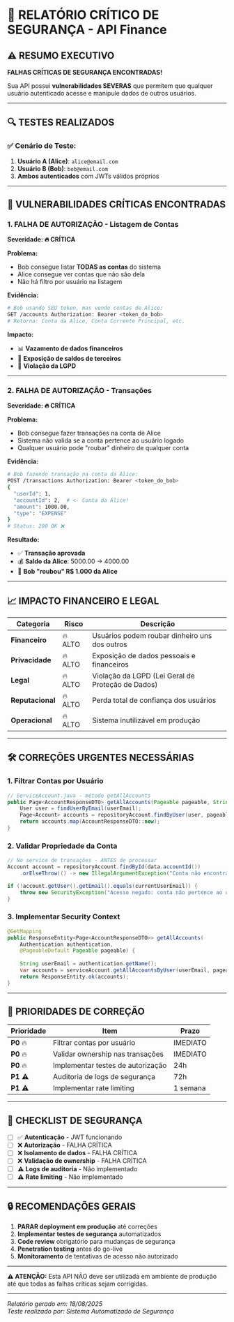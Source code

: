 # 🚨 RELATÓRIO CRÍTICO DE SEGURANÇA - API Finance

## ⚠️ RESUMO EXECUTIVO
**FALHAS CRÍTICAS DE SEGURANÇA ENCONTRADAS!**

Sua API possui **vulnerabilidades SEVERAS** que permitem que qualquer usuário autenticado acesse e manipule dados de outros usuários.

---

## 🔍 TESTES REALIZADOS

### ✅ **Cenário de Teste:**
1. **Usuário A (Alice)**: `alice@email.com` 
2. **Usuário B (Bob)**: `bob@email.com`
3. **Ambos autenticados** com JWTs válidos próprios

---

## 🚨 VULNERABILIDADES CRÍTICAS ENCONTRADAS

### **1. FALHA DE AUTORIZAÇÃO - Listagem de Contas**
**Severidade: 🔥 CRÍTICA**

**Problema:**
- Bob consegue listar **TODAS as contas** do sistema
- Alice consegue ver contas que não são dela
- Não há filtro por usuário na listagem

**Evidência:**
```bash
# Bob usando SEU token, mas vendo contas de Alice:
GET /accounts Authorization: Bearer <token_do_bob>
# Retorna: Conta da Alice, Conta Corrente Principal, etc.
```

**Impacto:**
- 📊 **Vazamento de dados financeiros**
- 🏦 **Exposição de saldos de terceiros** 
- 📍 **Violação da LGPD**

---

### **2. FALHA DE AUTORIZAÇÃO - Transações**
**Severidade: 🔥 CRÍTICA**

**Problema:**
- Bob consegue fazer transações na conta de Alice
- Sistema não valida se a conta pertence ao usuário logado
- Qualquer usuário pode "roubar" dinheiro de qualquer conta

**Evidência:**
```bash
# Bob fazendo transação na conta da Alice:
POST /transactions Authorization: Bearer <token_do_bob>
{
  "userId": 1,
  "accountId": 2,  # <- Conta da Alice!
  "amount": 1000.00,
  "type": "EXPENSE"
}
# Status: 200 OK ❌
```

**Resultado:**
- ✅ **Transação aprovada**
- 💰 **Saldo da Alice**: 5000.00 → 4000.00
- 🚨 **Bob "roubou" R$ 1.000 da Alice**

---

## 📈 IMPACTO FINANCEIRO E LEGAL

| Categoria | Risco | Descrição |
|-----------|-------|-----------|
| **Financeiro** | 🔥 ALTO | Usuários podem roubar dinheiro uns dos outros |
| **Privacidade** | 🔥 ALTO | Exposição de dados pessoais e financeiros |
| **Legal** | 🔥 ALTO | Violação da LGPD (Lei Geral de Proteção de Dados) |
| **Reputacional** | 🔥 ALTO | Perda total de confiança dos usuários |
| **Operacional** | 🔥 ALTO | Sistema inutilizável em produção |

---

## 🛠️ CORREÇÕES URGENTES NECESSÁRIAS

### **1. Filtrar Contas por Usuário**
```java
// ServiceAccount.java - método getAllAccounts
public Page<AccountResponseDTO> getAllAccounts(Pageable pageable, String userEmail) {
    User user = findUserByEmail(userEmail);
    Page<Account> accounts = repositoryAccount.findByUser(user, pageable);
    return accounts.map(AccountResponseDTO::new);
}
```

### **2. Validar Propriedade da Conta**
```java
// No service de transações - ANTES de processar
Account account = repositoryAccount.findById(data.accountId())
    .orElseThrow(() -> new IllegalArgumentException("Conta não encontrada"));

if (!account.getUser().getEmail().equals(currentUserEmail)) {
    throw new SecurityException("Acesso negado: conta não pertence ao usuário");
}
```

### **3. Implementar Security Context**
```java
@GetMapping
public ResponseEntity<Page<AccountResponseDTO>> getAllAccounts(
    Authentication authentication, 
    @PageableDefault Pageable pageable) {
    
    String userEmail = authentication.getName();
    var accounts = serviceAccount.getAllAccountsByUser(userEmail, pageable);
    return ResponseEntity.ok(accounts);
}
```

---

## 🎯 PRIORIDADES DE CORREÇÃO

| Prioridade | Item | Prazo |
|------------|------|-------|
| **P0** 🔥 | Filtrar contas por usuário | IMEDIATO |
| **P0** 🔥 | Validar ownership nas transações | IMEDIATO |
| **P0** 🔥 | Implementar testes de autorização | 24h |
| **P1** ⚠️ | Auditoria de logs de segurança | 72h |
| **P1** ⚠️ | Implementar rate limiting | 1 semana |

---

## 📝 CHECKLIST DE SEGURANÇA

- [ ] ✅ **Autenticação** - JWT funcionando
- [ ] ❌ **Autorização** - FALHA CRÍTICA  
- [ ] ❌ **Isolamento de dados** - FALHA CRÍTICA
- [ ] ❌ **Validação de ownership** - FALHA CRÍTICA
- [ ] ⚠️ **Logs de auditoria** - Não implementado
- [ ] ⚠️ **Rate limiting** - Não implementado

---

## 🔒 RECOMENDAÇÕES GERAIS

1. **PARAR deployment em produção** até correções
2. **Implementar testes de segurança** automatizados
3. **Code review** obrigatório para mudanças de segurança
4. **Penetration testing** antes do go-live
5. **Monitoramento** de tentativas de acesso não autorizado

---

**⚠️ ATENÇÃO:** Esta API NÃO deve ser utilizada em ambiente de produção até que todas as falhas críticas sejam corrigidas.

---

*Relatório gerado em: 18/08/2025*  
*Teste realizado por: Sistema Automatizado de Segurança* 
